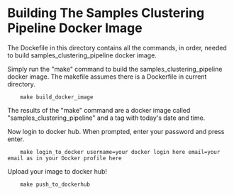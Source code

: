 # Building The Samples Clustering Pipeline Docker Image
The Dockefile in this directory contains all the commands, in order, needed to build samples_clustering_pipeline docker image.

Simply run the "make" command to build the samples_clustering_pipeline docker image. The makefile assumes there is a Dockerfile in current directory. 
```
    make build_docker_image
```
The results of the "make" command are a docker image called "samples_clustering_pipeline" and a tag with today's date and time.


Now login to docker hub. When prompted, enter your password and press enter.
```
    make login_to_docker username=your docker login here email=your email as in your Docker profile here
```
Upload your image to docker hub!
```
    make push_to_dockerhub
```

